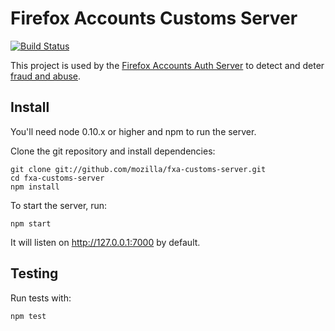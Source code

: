 Firefox Accounts Customs Server
=======================

[![Build Status](https://travis-ci.org/mozilla/fxa-customs-server.svg?branch=master)](https://travis-ci.org/mozilla/fxa-customs-server)

This project is used by the [Firefox Accounts Auth Server](https://github.com/mozilla/fxa-auth-server) to detect and deter [fraud and abuse](https://wiki.mozilla.org/Identity/Firefox_Accounts/Fraud_and_abuse).

## Install

You'll need node 0.10.x or higher and npm to run the server.

Clone the git repository and install dependencies:

    git clone git://github.com/mozilla/fxa-customs-server.git
    cd fxa-customs-server
    npm install

To start the server, run:

    npm start

It will listen on http://127.0.0.1:7000 by default.

## Testing

Run tests with:

    npm test
